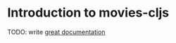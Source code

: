 # Introduction to movies-cljs

TODO: write [great documentation](http://jacobian.org/writing/what-to-write/)
